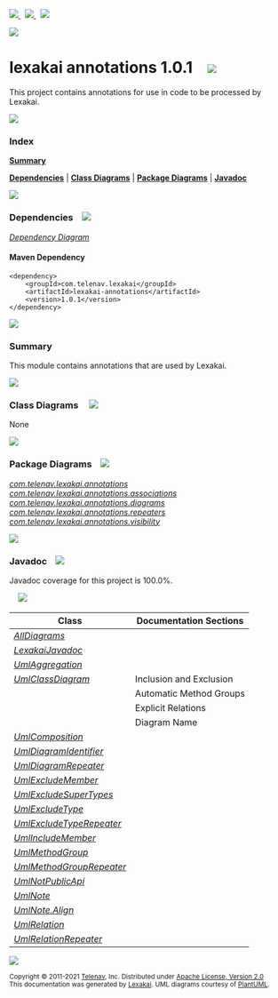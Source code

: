 [//]: # (start-user-text)

<a href="https://www.lexakai.org">
<img src="https://telenav.github.io/telenav-assets/images/icons/web-32.png" srcset="https://telenav.github.io/telenav-assets/images/icons/web-32-2x.png 2x"/>
</a>
&nbsp;
<a href="https://twitter.com/openlexakai">
<img src="https://telenav.github.io/telenav-assets/logos/twitter/twitter-32.png" srcset="https://telenav.github.io/telenav-assets/images/logos/twitter/twitter-32-2x.png 2x"/>
</a>
&nbsp;
<a href="https://lexakai.zulipchat.com">
<img src="https://telenav.github.io/telenav-assets/images/zulip-32.png" srcset="https://telenav.github.io/telenav-assets/images/logos/zulip/zulip-32-2x.png 2x"/>
</a>

<p></p>

<img src="https://telenav.github.io/telenav-assets/images/lexakai-background-1024.png" srcset="https://telenav.github.io/telenav-assets/images/backgrounds/lexakai-background-1024-2x.png 2x"/>

[//]: # (end-user-text)

# lexakai annotations 1.0.1 &nbsp;&nbsp; <img src="https://telenav.github.io/telenav-assets/images/icons//annotation-32.png" srcset="https://telenav.github.io/telenav-assets/images/icons//annotation-32-2x.png 2x"/>

This project contains annotations for use in code to be processed by Lexakai.

<img src="https://telenav.github.io/telenav-assets/images/separators/horizontal-line-512.png" srcset="https://telenav.github.io/telenav-assets/images/separators/horizontal-line-512-2x.png 2x"/>

### Index

[**Summary**](#summary)  

[**Dependencies**](#dependencies) | [**Class Diagrams**](#class-diagrams) | [**Package Diagrams**](#package-diagrams) | [**Javadoc**](#javadoc)

<img src="https://telenav.github.io/telenav-assets/images/separators/horizontal-line-512.png" srcset="https://telenav.github.io/telenav-assets/images/separators/horizontal-line-512-2x.png 2x"/>

### Dependencies <a name="dependencies"></a> &nbsp;&nbsp; <img src="https://telenav.github.io/telenav-assets/images/icons/dependencies-32.png" srcset="https://telenav.github.io/telenav-assets/images/icons/dependencies-32-2x.png 2x"/>

[*Dependency Diagram*](https://www.lexakai.org/1.0.1/lexakai/lexakai-annotations/documentation/diagrams/dependencies.svg)

#### Maven Dependency

    <dependency>
        <groupId>com.telenav.lexakai</groupId>
        <artifactId>lexakai-annotations</artifactId>
        <version>1.0.1</version>
    </dependency>

<img src="https://telenav.github.io/telenav-assets/images/separators/horizontal-line-128.png" srcset="https://telenav.github.io/telenav-assets/images/separators/horizontal-line-128-2x.png 2x"/>

[//]: # (start-user-text)

### Summary <a name = "summary"></a>

This module contains annotations that are used by Lexakai.

[//]: # (end-user-text)

<img src="https://telenav.github.io/telenav-assets/images/separators/horizontal-line-128.png" srcset="https://telenav.github.io/telenav-assets/images/separators/horizontal-line-128-2x.png 2x"/>

### Class Diagrams <a name="class-diagrams"></a> &nbsp; &nbsp; <img src="https://telenav.github.io/telenav-assets/images/icons/diagram-40.png" srcset="https://telenav.github.io/telenav-assets/images/icons/diagram-40-2x.png 2x"/>

None

<img src="https://telenav.github.io/telenav-assets/images/separators/horizontal-line-128.png" srcset="https://telenav.github.io/telenav-assets/images/separators/horizontal-line-128-2x.png 2x"/>

### Package Diagrams <a name="package-diagrams"></a> &nbsp;&nbsp; <img src="https://telenav.github.io/telenav-assets/images/icons/box-24.png" srcset="https://telenav.github.io/telenav-assets/images/icons/box-24-2x.png 2x"/>

[*com.telenav.lexakai.annotations*](https://www.lexakai.org/1.0.1/lexakai/lexakai-annotations/documentation/diagrams/com.telenav.lexakai.annotations.svg)  
[*com.telenav.lexakai.annotations.associations*](https://www.lexakai.org/1.0.1/lexakai/lexakai-annotations/documentation/diagrams/com.telenav.lexakai.annotations.associations.svg)  
[*com.telenav.lexakai.annotations.diagrams*](https://www.lexakai.org/1.0.1/lexakai/lexakai-annotations/documentation/diagrams/com.telenav.lexakai.annotations.diagrams.svg)  
[*com.telenav.lexakai.annotations.repeaters*](https://www.lexakai.org/1.0.1/lexakai/lexakai-annotations/documentation/diagrams/com.telenav.lexakai.annotations.repeaters.svg)  
[*com.telenav.lexakai.annotations.visibility*](https://www.lexakai.org/1.0.1/lexakai/lexakai-annotations/documentation/diagrams/com.telenav.lexakai.annotations.visibility.svg)

<img src="https://telenav.github.io/telenav-assets/images/separators/horizontal-line-128.png" srcset="https://telenav.github.io/telenav-assets/images/separators/horizontal-line-128-2x.png 2x"/>

### Javadoc <a name="javadoc"></a> &nbsp;&nbsp; <img src="https://telenav.github.io/telenav-assets/images/icons/books-24.png" srcset="https://telenav.github.io/telenav-assets/images/icons/books-24-2x.png 2x"/>

Javadoc coverage for this project is 100.0%.  
  
&nbsp; &nbsp; <img src="https://telenav.github.io/telenav-assets/images/meter/meter-100-96.png" srcset="https://telenav.github.io/telenav-assets/images/meter/meter-100-96-2x.png 2x"/>




| Class | Documentation Sections |
|---|---|
| [*AllDiagrams*](https://www.lexakai.org/1.0.1/javadoc/lexakai-annotations/lexakai.annotations/////////////////////////////////////////////////////.html) |  |  
| [*LexakaiJavadoc*](https://www.lexakai.org/1.0.1/javadoc/lexakai-annotations/lexakai.annotations///////////////////////////////////////////////.html) |  |  
| [*UmlAggregation*](https://www.lexakai.org/1.0.1/javadoc/lexakai-annotations/lexakai.annotations////////////////////////////////////////////////////////////.html) |  |  
| [*UmlClassDiagram*](https://www.lexakai.org/1.0.1/javadoc/lexakai-annotations/lexakai.annotations////////////////////////////////////////////////.html) | Inclusion and Exclusion |  
| | Automatic Method Groups |  
| | Explicit Relations |  
| | Diagram Name |  
| [*UmlComposition*](https://www.lexakai.org/1.0.1/javadoc/lexakai-annotations/lexakai.annotations////////////////////////////////////////////////////////////.html) |  |  
| [*UmlDiagramIdentifier*](https://www.lexakai.org/1.0.1/javadoc/lexakai-annotations/lexakai.annotations//////////////////////////////////////////////////////////////.html) |  |  
| [*UmlDiagramRepeater*](https://www.lexakai.org/1.0.1/javadoc/lexakai-annotations/lexakai.annotations/////////////////////////////////////////////////////////////.html) |  |  
| [*UmlExcludeMember*](https://www.lexakai.org/1.0.1/javadoc/lexakai-annotations/lexakai.annotations////////////////////////////////////////////////////////////.html) |  |  
| [*UmlExcludeSuperTypes*](https://www.lexakai.org/1.0.1/javadoc/lexakai-annotations/lexakai.annotations////////////////////////////////////////////////////////////////.html) |  |  
| [*UmlExcludeType*](https://www.lexakai.org/1.0.1/javadoc/lexakai-annotations/lexakai.annotations//////////////////////////////////////////////////////////.html) |  |  
| [*UmlExcludeTypeRepeater*](https://www.lexakai.org/1.0.1/javadoc/lexakai-annotations/lexakai.annotations/////////////////////////////////////////////////////////////////.html) |  |  
| [*UmlIncludeMember*](https://www.lexakai.org/1.0.1/javadoc/lexakai-annotations/lexakai.annotations////////////////////////////////////////////////////////////.html) |  |  
| [*UmlMethodGroup*](https://www.lexakai.org/1.0.1/javadoc/lexakai-annotations/lexakai.annotations///////////////////////////////////////////////.html) |  |  
| [*UmlMethodGroupRepeater*](https://www.lexakai.org/1.0.1/javadoc/lexakai-annotations/lexakai.annotations/////////////////////////////////////////////////////////////////.html) |  |  
| [*UmlNotPublicApi*](https://www.lexakai.org/1.0.1/javadoc/lexakai-annotations/lexakai.annotations///////////////////////////////////////////////////////////.html) |  |  
| [*UmlNote*](https://www.lexakai.org/1.0.1/javadoc/lexakai-annotations/lexakai.annotations////////////////////////////////////////.html) |  |  
| [*UmlNote.Align*](https://www.lexakai.org/1.0.1/javadoc/lexakai-annotations/lexakai.annotations//////////////////////////////////////////////.html) |  |  
| [*UmlRelation*](https://www.lexakai.org/1.0.1/javadoc/lexakai-annotations/lexakai.annotations/////////////////////////////////////////////////////////.html) |  |  
| [*UmlRelationRepeater*](https://www.lexakai.org/1.0.1/javadoc/lexakai-annotations/lexakai.annotations//////////////////////////////////////////////////////////////.html) |  |  

[//]: # (start-user-text)



[//]: # (end-user-text)

<img src="https://telenav.github.io/telenav-assets/images/separators/horizontal-line-512.png" srcset="https://telenav.github.io/telenav-assets/images/separators/horizontal-line-512-2x.png 2x"/>

<sub>Copyright &#169; 2011-2021 [Telenav](http://telenav.com), Inc. Distributed under [Apache License, Version 2.0](LICENSE)</sub>  
<sub>This documentation was generated by [Lexakai](https://lexakai.org). UML diagrams courtesy of [PlantUML](https://plantuml.com).</sub>
